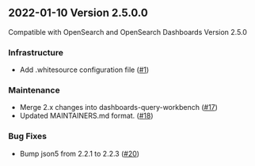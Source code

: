 ## 2022-01-10 Version 2.5.0.0

Compatible with OpenSearch and OpenSearch Dashboards Version 2.5.0

### Infrastructure

- Add .whitesource configuration file ([#1](https://github.com/opensearch-project/dashboards-query-workbench/pull/17))

### Maintenance

- Merge 2.x changes into dashboards-query-workbench ([#17](https://github.com/opensearch-project/dashboards-query-workbench/pull/17))
- Updated MAINTAINERS.md format. ([#18](https://github.com/opensearch-project/dashboards-query-workbench/pull/18))

### Bug Fixes

- Bump json5 from 2.2.1 to 2.2.3 ([#20](https://github.com/opensearch-project/dashboards-query-workbench/pull/20))
